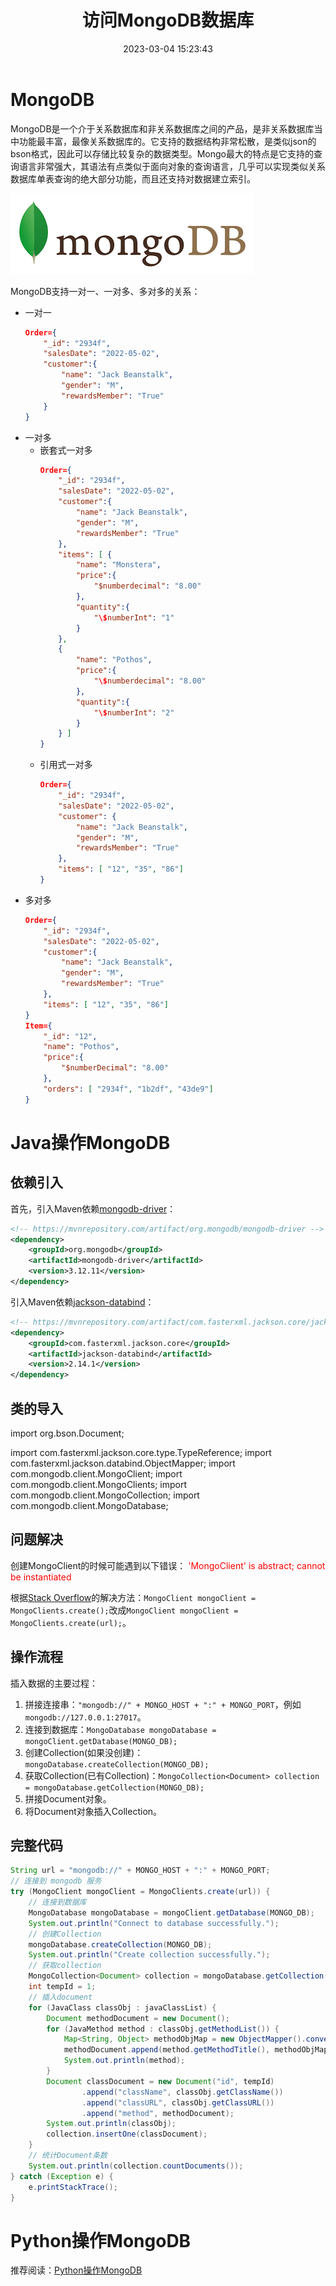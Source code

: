 ﻿---
title: 访问MongoDB数据库
date: 2023-03-04 15:23:43
summary: 本文提供Java、Python访问MongoDB数据库的操作案例。
tags:
- 程序设计
- MongoDB
categories:
- 程序设计
---

# MongoDB

MongoDB是一个介于关系数据库和非关系数据库之间的产品，是非关系数据库当中功能最丰富，最像关系数据库的。它支持的数据结构非常松散，是类似json的bson格式，因此可以存储比较复杂的数据类型。Mongo最大的特点是它支持的查询语言非常强大，其语法有点类似于面向对象的查询语言，几乎可以实现类似关系数据库单表查询的绝大部分功能，而且还支持对数据建立索引。

![](../../../images/软件工程/程序设计/访问MongoDB数据库/1.png)

MongoDB支持一对一、一对多、多对多的关系：
- 一对一
    ```json
    Order={
        "_id": "2934f",
        "salesDate": "2022-05-02",
        "customer":{
            "name": "Jack Beanstalk",
            "gender": "M",
            "rewardsMember": "True"
        }
    }
    ```
- 一对多
    - 嵌套式一对多
        ```json
        Order={
            "_id": "2934f",
            "salesDate": "2022-05-02",
            "customer":{
                "name": "Jack Beanstalk",
                "gender": "M",
                "rewardsMember": "True"
            },
            "items": [ {
                "name": "Monstera",
                "price":{
                    "$numberdecimal": "8.00"
                },
                "quantity":{
                    "\$numberInt": "1"
                }
            },
            {
                "name": "Pothos",
                "price":{
                    "\$numberdecimal": "8.00"
                },
                "quantity":{
                    "\$numberInt": "2"
                }
            } ]
        }
        ```
    - 引用式一对多
        ```json
        Order={
            "_id": "2934f",
            "salesDate": "2022-05-02",
            "customer": {
                "name": "Jack Beanstalk",
                "gender": "M",
                "rewardsMember": "True"
            },
            "items": [ "12", "35", "86"]
        }
        ```
- 多对多
    ```json
    Order={
        "_id": "2934f",
        "salesDate": "2022-05-02",
        "customer":{
            "name": "Jack Beanstalk",
            "gender": "M",
            "rewardsMember": "True"
        },
        "items": [ "12", "35", "86"]
    }
    Item={
        "_id": "12",
        "name": "Pothos",
        "price":{
            "$numberDecimal": "8.00"
        },
        "orders": [ "2934f", "1b2df", "43de9"]
    }
    ```

# Java操作MongoDB

## 依赖引入

首先，引入Maven依赖[mongodb-driver](https://mvnrepository.com/artifact/org.mongodb/mongodb-driver)：
```xml
<!-- https://mvnrepository.com/artifact/org.mongodb/mongodb-driver -->
<dependency>
    <groupId>org.mongodb</groupId>
    <artifactId>mongodb-driver</artifactId>
    <version>3.12.11</version>
</dependency>
```

引入Maven依赖[jackson-databind](https://mvnrepository.com/artifact/com.fasterxml.jackson.core/jackson-databind)：
```xml
<!-- https://mvnrepository.com/artifact/com.fasterxml.jackson.core/jackson-databind -->
<dependency>
    <groupId>com.fasterxml.jackson.core</groupId>
    <artifactId>jackson-databind</artifactId>
    <version>2.14.1</version>
</dependency>
```

## 类的导入

import org.bson.Document;

import com.fasterxml.jackson.core.type.TypeReference;
import com.fasterxml.jackson.databind.ObjectMapper;
import com.mongodb.client.MongoClient;
import com.mongodb.client.MongoClients;
import com.mongodb.client.MongoCollection;
import com.mongodb.client.MongoDatabase;

## 问题解决

创建MongoClient的时候可能遇到以下错误：
<font color="red">'MongoClient' is abstract; cannot be instantiated</font>

根据[Stack Overflow](https://stackoverflow.com/questions/54426018/mongoclient-is-abstract-cannot-be-instantiated)的解决方法：`MongoClient mongoClient = MongoClients.create();`改成`MongoClient mongoClient = MongoClients.create(url);`。

## 操作流程

插入数据的主要过程：
1. 拼接连接串：`"mongodb://" + MONGO_HOST + ":" + MONGO_PORT`，例如`mongodb://127.0.0.1:27017`。
2. 连接到数据库：`MongoDatabase mongoDatabase = mongoClient.getDatabase(MONGO_DB);`
3. 创建Collection(如果没创建)：`mongoDatabase.createCollection(MONGO_DB);`
4. 获取Collection(已有Collection)：`MongoCollection<Document> collection = mongoDatabase.getCollection(MONGO_DB);`
5. 拼接Document对象。
6. 将Document对象插入Collection。

## 完整代码

```java
String url = "mongodb://" + MONGO_HOST + ":" + MONGO_PORT;
// 连接到 mongodb 服务
try (MongoClient mongoClient = MongoClients.create(url)) {
    // 连接到数据库
    MongoDatabase mongoDatabase = mongoClient.getDatabase(MONGO_DB);
    System.out.println("Connect to database successfully.");
    // 创建Collection
    mongoDatabase.createCollection(MONGO_DB);
    System.out.println("Create collection successfully.");
    // 获取collection
    MongoCollection<Document> collection = mongoDatabase.getCollection(MONGO_DB);
    int tempId = 1;
    // 插入document
    for (JavaClass classObj : javaClassList) {
        Document methodDocument = new Document();
        for (JavaMethod method : classObj.getMethodList()) {
            Map<String, Object> methodObjMap = new ObjectMapper().convertValue(method, new TypeReference<Map<String, Object>>() {});
            methodDocument.append(method.getMethodTitle(), methodObjMap);
            System.out.println(method);
        }
        Document classDocument = new Document("id", tempId)
                .append("className", classObj.getClassName())
                .append("classURL", classObj.getClassURL())
                .append("method", methodDocument);
        System.out.println(classObj);
        collection.insertOne(classDocument);
    }
    // 统计Document条数
    System.out.println(collection.countDocuments());
} catch (Exception e) {
    e.printStackTrace();
}
```

# Python操作MongoDB

推荐阅读：[Python操作MongoDB](https://www.runoob.com/python3/python-mongodb.html)
